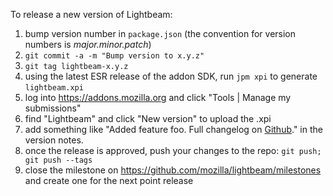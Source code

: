 To release a new version of Lightbeam:

1. bump version number in `package.json` (the convention for version numbers is *major.minor.patch*)
2. `git commit -a -m "Bump version to x.y.z"`
3. `git tag lightbeam-x.y.z`
4. using the latest ESR release of the addon SDK, run `jpm xpi` to generate `lightbeam.xpi`
5. log into <https://addons.mozilla.org> and click "Tools | Manage my submissions"
6. find "Lightbeam" and click "New version" to upload the .xpi
7. add something like "Added feature foo. Full changelog on <a href="https://github.com/mozilla/lightbeam/issues?q=milestone%3A1.2.0+is%3Aclosed">Github</a>." in the version notes.
8. once the release is approved, push your changes to the repo: `git push; git push --tags`
9. close the milestone on <https://github.com/mozilla/lightbeam/milestones> and create one for the next point release
